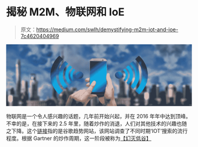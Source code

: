# 揭秘 M2M、物联网和 IoE

> 原文：<https://medium.com/swlh/demystifying-m2m-iot-and-ioe-7c4620404969>

![](img/5ffab96d1055c223a9e831a45670aca3.png)

物联网是一个令人感兴趣的话题，几年前开始兴起，并在 2016 年年中达到顶峰。不幸的是，在接下来的 2.5 年里，随着炒作的消退，人们对其他技术的兴趣也随之下降。这个[链接](https://trends.google.com/trends/explore?q=iot&geo=US)指的是谷歌趋势网站，该网站调查了不同时期‘IOT’搜索的流行程度。根据 Gartner 的炒作周期，这一阶段被称为[【幻灭低谷】](https://www.gartner.com/en/research/methodologies/gartner-hype-cycle)